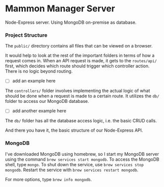 # Mammon Manager Server
Node-Express server. Using MongoDB on-premise as database.

### Project Structure
The `public/` directory contains all files that can be viewed on a browser.

It would help to look at the rest of the important folders in terms of how a request comes in. When an API request is
made, it gets to the `routes/api/` first, which decides which route should trigger which controller action. There is no
logic beyond routing.

* [ ] add an example here

The `controllers/` folder involves implementing the actual logic of what should be done when a request is made to a
certain route. It utilizes the `db/` folder to access our MongoDB database.

* [ ] add another example here

The `db/` folder has all the database access logic, i.e. the basic CRUD calls.

And there you have it, the basic structure of our Node-Express API.

### MongoDB
I've downloaded MongoDB using homebrew, so I start my MongoDB server using the command `brew services start mongodb`.
To access the MongoDB shell, type `mongo`. To shut down the service, use `brew services stop mongodb`. Restart the 
service with `brew services restart mongodb`.

For more options, type `brew info mongodb`. 